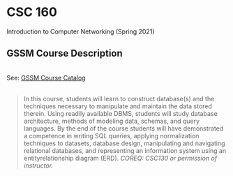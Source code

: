 # CSC 160

Introduction to Computer Networking (Spring 2021)
<br>
## GSSM Course Description
<br>
See: <a href='https://dc.statelibrary.sc.gov/bitstream/handle/10827/36887/GSSM_Course_Catalog_2021-2022.pdf'>GSSM Course Catalog </a>
<br><br>

> In this course, students will learn to construct database(s) and the techniques necessary to manipulate and
maintain the data stored therein. Using readily available DBMS, students will study database architecture,
methods of modeling data, schemas, and query languages. By the end of the course students will have
demonstrated a competence in writing SQL queries, applying normalization techniques to datasets, database
design, manipulating and navigating relational databases, and representing an information system using an entityrelationship diagram (ERD). <I>COREQ: CSC130 or permission of instructor.</I>
